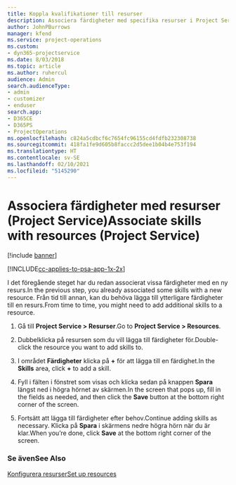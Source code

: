 ```yaml
---
title: Koppla kvalifikationer till resurser
description: Associera färdigheter med specifika resurser i Project Service
author: JohnPBurrows
manager: kfend
ms.service: project-operations
ms.custom:
- dyn365-projectservice
ms.date: 8/03/2018
ms.topic: article
ms.author: ruhercul
audience: Admin
search.audienceType:
- admin
- customizer
- enduser
search.app:
- D365CE
- D365PS
- ProjectOperations
ms.openlocfilehash: c824a5cdbcf6c7654fc96155cd4fdfb232308738
ms.sourcegitcommit: 418fa1fe9d605b8faccc2d5dee1b04b4e753f194
ms.translationtype: HT
ms.contentlocale: sv-SE
ms.lasthandoff: 02/10/2021
ms.locfileid: "5145290"
---
```

# <a name="associate-skills-with-resources-project-service"></a><span data-ttu-id="1e3a5-103">Associera färdigheter med resurser (Project Service)</span><span class="sxs-lookup"><span data-stu-id="1e3a5-103">Associate skills with resources (Project Service)</span></span>

[!include [banner](../includes/psa-now-project-operations.md)]

[!INCLUDE[cc-applies-to-psa-app-1x-2x](../includes/cc-applies-to-psa-app-1x-2x.md)]

<span data-ttu-id="1e3a5-104">I det föregående steget har du redan associerat vissa färdigheter med en ny resurs.</span><span class="sxs-lookup"><span data-stu-id="1e3a5-104">In the previous step, you already associated some skills with  a new resource.</span></span> <span data-ttu-id="1e3a5-105">Från tid till annan, kan du behöva lägga till ytterligare färdigheter till en resurs.</span><span class="sxs-lookup"><span data-stu-id="1e3a5-105">From time to time, you might need to add additional skills to a resource.</span></span>  
  
1.  <span data-ttu-id="1e3a5-106">Gå till **Project Service > Resurser**.</span><span class="sxs-lookup"><span data-stu-id="1e3a5-106">Go to **Project Service > Resources**.</span></span>  
  
2.  <span data-ttu-id="1e3a5-107">Dubbelklicka på resursen som du vill lägga till färdigheter för.</span><span class="sxs-lookup"><span data-stu-id="1e3a5-107">Double-click the resource you want to add skills to.</span></span>  
  
3.  <span data-ttu-id="1e3a5-108">I området **Färdigheter** klicka på **+** för att lägga till en färdighet.</span><span class="sxs-lookup"><span data-stu-id="1e3a5-108">In the **Skills** area, click **+** to add a skill.</span></span>  
  
4.  <span data-ttu-id="1e3a5-109">Fyll i fälten i fönstret som visas och klicka sedan på knappen **Spara** längst ned i högra hörnet av skärmen.</span><span class="sxs-lookup"><span data-stu-id="1e3a5-109">In the screen that pops up, fill in the fields as needed, and then click the **Save** button at the bottom right corner of the screen.</span></span>  
  
5.  <span data-ttu-id="1e3a5-110">Fortsätt att lägga till färdigheter efter behov.</span><span class="sxs-lookup"><span data-stu-id="1e3a5-110">Continue adding skills as necessary.</span></span> <span data-ttu-id="1e3a5-111">Klicka på **Spara** i skärmens nedre högra hörn när du är klar.</span><span class="sxs-lookup"><span data-stu-id="1e3a5-111">When you’re done, click **Save** at the bottom right corner of the screen.</span></span>  
  
### <a name="see-also"></a><span data-ttu-id="1e3a5-112">Se även</span><span class="sxs-lookup"><span data-stu-id="1e3a5-112">See Also</span></span>  
 [<span data-ttu-id="1e3a5-113">Konfigurera resurser</span><span class="sxs-lookup"><span data-stu-id="1e3a5-113">Set up resources</span></span>](../psa/set-up-resources.md)
